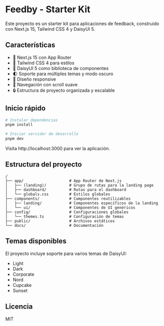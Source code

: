 # Feedby - Starter Kit

Este proyecto es un starter kit para aplicaciones de feedback, construido con Next.js 15, Tailwind CSS 4 y DaisyUI 5.

## Características

- 🚀 Next.js 15 con App Router
- 🎨 Tailwind CSS 4 para estilos
- 🧩 DaisyUI 5 como biblioteca de componentes
- 🌓 Soporte para múltiples temas y modo oscuro
- 📱 Diseño responsive
- 🔄 Navegación con scroll suave
- 🔒 Estructura de proyecto organizada y escalable

## Inicio rápido

```bash
# Instalar dependencias
pnpm install

# Iniciar servidor de desarrollo
pnpm dev
```

Visita http://localhost:3000 para ver la aplicación.

## Estructura del proyecto
```plaintext
/
├── app/                    # App Router de Next.js
│   ├── (landing)/          # Grupo de rutas para la landing page
│   ├── dashboard/          # Rutas para el dashboard
│   └── globals.css         # Estilos globales
├── components/             # Componentes reutilizables
│   ├── landing/            # Componentes específicos de la landing
│   └── ui/                 # Componentes de UI genéricos
├── config/                 # Configuraciones globales
│   └── themes.ts           # Configuración de temas
├── public/                 # Archivos estáticos
└── docs/                   # Documentación
 ```

## Temas disponibles
El proyecto incluye soporte para varios temas de DaisyUI:

- Light
- Dark
- Corporate
- Nord
- Cupcake
- Sunset
## Licencia
MIT